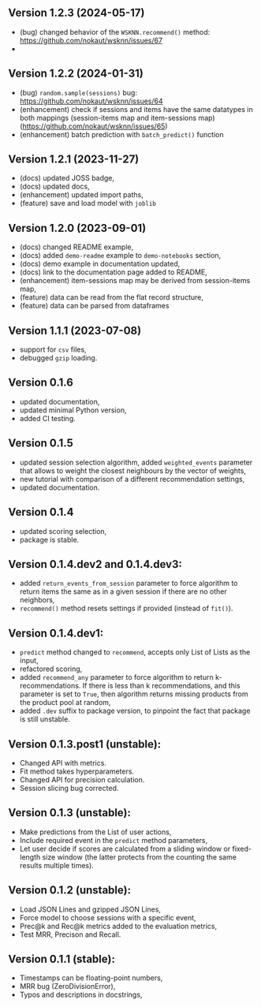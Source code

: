 ## Version 1.2.3 (2024-05-17)

-  (bug) changed behavior of the `WSKNN.recommend()` method: https://github.com/nokaut/wsknn/issues/67
- 


## Version 1.2.2 (2024-01-31)

- (bug) `random.sample(sessions)` bug: https://github.com/nokaut/wsknn/issues/64
- (enhancement) check if sessions and items have the same datatypes in both mappings (session-items map and item-sessions map) (https://github.com/nokaut/wsknn/issues/65)
- (enhancement) batch prediction with `batch_predict()` function

## Version 1.2.1 (2023-11-27)

- (docs) updated JOSS badge,
- (docs) updated docs,
- (enhancement) updated import paths,
- (feature) save and load model with `joblib`

## Version 1.2.0 (2023-09-01)

- (docs) changed README example,
- (docs) added `demo-readme` example to `demo-notebooks` section,
- (docs) demo example in documentation updated,
- (docs) link to the documentation page added to README,
- (enhancement) item-sessions map may be derived from session-items map,
- (feature) data can be read from the flat record structure,
- (feature) data can be parsed from dataframes

## Version 1.1.1 (2023-07-08)

- support for `csv` files,
- debugged `gzip` loading.


## Version 0.1.6

- updated documentation,
- updated minimal Python version,
- added CI testing.


## Version 0.1.5

- updated session selection algorithm, added `weighted_events` parameter that allows to weight the closest neighbours by the vector of weights,
- new tutorial with comparison of a different recommendation settings,
- updated documentation.

## Version 0.1.4

- updated scoring selection,
- package is stable.

## Version 0.1.4.dev2 and 0.1.4.dev3:

- added `return_events_from_session` parameter to force algorithm to return items the same as in a given session if there are no other neighbors,
- `recommend()` method resets settings if provided (instead of `fit()`).

## Version 0.1.4.dev1:

- `predict` method changed to `recommend`, accepts only List of Lists as the input,
- refactored scoring,
- added `recommend_any` parameter to force algorithm to return k-recommendations. If there is less than k recommendations, and this parameter is set to `True`, then algorithm returns missing products from the product pool at random,
- added `.dev` suffix to package version, to pinpoint the fact that package is still unstable.

## Version 0.1.3.post1 (unstable):

- Changed API with metrics.
- Fit method takes hyperparameters.
- Changed API for precision calculation.
- Session slicing bug corrected.

## Version 0.1.3 (unstable):

- Make predictions from the List of user actions,
- Include required event in the `predict` method parameters,
- Let user decide if scores are calculated from a sliding window or fixed-length size window (the latter protects from the counting the same results multiple times).

## Version 0.1.2 (unstable):

- Load JSON Lines and gzipped JSON Lines,
- Force model to choose sessions with a specific event,
- Prec@k and Rec@k metrics added to the evaluation metrics,
- Test MRR, Precison and Recall.


## Version 0.1.1 (stable): 

- Timestamps can be floating-point numbers,
- MRR bug (ZeroDivisionError),
- Typos and descriptions in docstrings,
